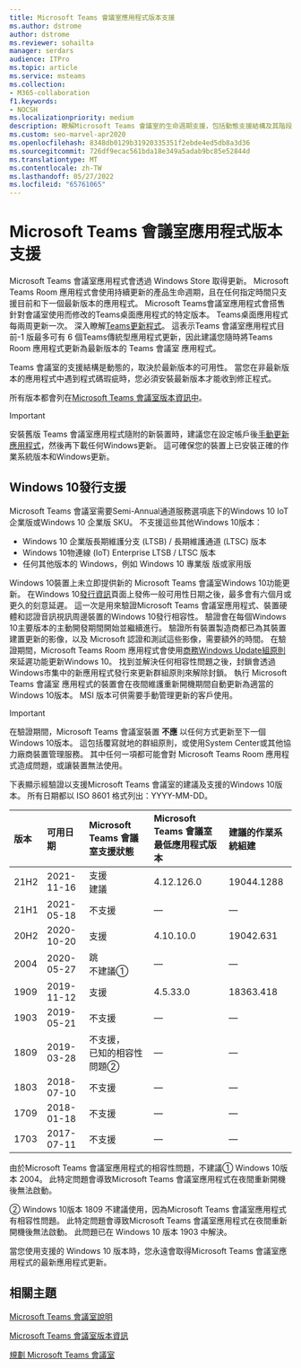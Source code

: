 ```yaml
---
title: Microsoft Teams 會議室應用程式版本支援
ms.author: dstrome
author: dstrome
ms.reviewer: sohailta
manager: serdars
audience: ITPro
ms.topic: article
ms.service: msteams
ms.collection:
- M365-collaboration
f1.keywords:
- NOCSH
ms.localizationpriority: medium
description: 瞭解Microsoft Teams 會議室的生命週期支援，包括動態支援結構及其階段。
ms.custom: seo-marvel-apr2020
ms.openlocfilehash: 8348db0129b31920335351f2ebde4ed5db8a3d36
ms.sourcegitcommit: 726df9ecac561bda18e349a5adab9bc85e52844d
ms.translationtype: MT
ms.contentlocale: zh-TW
ms.lasthandoff: 05/27/2022
ms.locfileid: "65761065"
---
```

# <a name="microsoft-teams-rooms-app-version-support"></a>Microsoft Teams 會議室應用程式版本支援
 
Microsoft Teams 會議室應用程式會透過 Windows Store 取得更新。 Microsoft Teams Room 應用程式會使用持續更新的產品生命週期，且在任何指定時間只支援目前和下一個最新版本的應用程式。 Microsoft Teams會議室應用程式會搭售針對會議室使用而修改的Teams桌面應用程式的特定版本。 Teams桌面應用程式每兩周更新一次。 深入瞭解[Teams更新程式](../teams-client-update.md)。 這表示Teams 會議室應用程式目前-1 版最多可有 6 個Teams傳統型應用程式更新，因此建議您隨時將Teams Room 應用程式更新為最新版本的 Teams 會議室 應用程式。 

Teams 會議室的支援結構是動態的，取決於最新版本的可用性。 當您在非最新版本的應用程式中遇到程式碼瑕疵時，您必須安裝最新版本才能收到修正程式。

所有版本都會列在[Microsoft Teams 會議室版本資訊中](rooms-release-note.md)。

> [!IMPORTANT]
> 安裝舊版 Teams 會議室應用程式隨附的新裝置時，建議您在設定帳戶後[手動更新應用程式](manual-update.md)，然後再下載任何Windows更新。 這可確保您的裝置上已安裝正確的作業系統版本和Windows更新。  

## <a name="windows-10-release-support"></a>Windows 10發行支援

Microsoft Teams 會議室需要Semi-Annual通道服務選項底下的Windows 10 IoT 企業版或Windows 10 企業版 SKU。 不支援這些其他Windows 10版本：

- Windows 10 企業版長期維護分支 (LTSB) / 長期維護通道 (LTSC) 版本
- Windows 10物連線 (IoT) Enterprise LTSB / LTSC 版本
- 任何其他版本的 Windows，例如 Windows 10 專業版 版或家用版

Windows 10裝置上未立即提供新的 Microsoft Teams 會議室Windows 10功能更新。 在Windows 10[發行資訊](/windows/release-information/)頁面上發佈一般可用性日期之後，最多會有六個月或更久的刻意延遲。 這一次是用來驗證Microsoft Teams 會議室應用程式、裝置硬體和認證音訊視訊周邊裝置的Windows 10發行相容性。 驗證會在每個Windows 10主要版本的主動開發期間開始並繼續進行。 驗證所有裝置製造商都已為其裝置建置更新的影像，以及 Microsoft 認證和測試這些影像，需要額外的時間。 在驗證期間，Microsoft Teams Room 應用程式會使用[商務Windows Update組原則](/windows/deployment/update/waas-manage-updates-wufb)來延遲功能更新Windows 10。 找到並解決任何相容性問題之後，封鎖會透過Windows市集中的新應用程式發行來更新群組原則來解除封鎖。 執行 Microsoft Teams 會議室 應用程式的裝置會在夜間維護重新開機期間自動更新為適當的Windows 10版本。 MSI 版本可供需要手動管理更新的客戶使用。  

> [!IMPORTANT]
> 在驗證期間，Microsoft Teams 會議室裝置 **不應** 以任何方式更新至下一個Windows 10版本。 這包括覆寫就地的群組原則，或使用System Center或其他協力廠商裝置管理服務。 其中任何一項都可能會對 Microsoft Teams Room 應用程式造成問題，或讓裝置無法使用。  

下表顯示經驗證以支援Microsoft Teams 會議室的建議及支援的Windows 10版本。 所有日期都以 ISO 8601 格式列出：YYYY-MM-DD。

| 版本 | 可用日期 | Microsoft Teams 會議室支援狀態                    | Microsoft Teams 會議室最低應用程式版本 | 建議的作業系統組建 |
|:--------|:------------------|:--------------------------------------------------------|:--------------------------------------------------|:---------------------|
| 21H2    | 2021-11-16        | 支援<br>建議                               | 4.12.126.0                                        | 19044.1288           |
| 21H1    | 2021-05-18        | 不支援                                           | &#x2014;                                          | &#x2014;             |
| 20H2    | 2020-10-20        | 支援                                               | 4.10.10.0                                         | 19042.631            |
| 2004    | 2020-05-27        | 跳 <br/> 不建議&#x2780;                 | &#x2014;                                          | &#x2014;             |
| 1909    | 2019-11-12        | 支援                                               | 4.5.33.0                                          | 18363.418            |
| 1903    | 2019-05-21        | 不支援                                           | &#x2014;                                          | &#x2014;             |
| 1809    | 2019-03-28        | 不支援， <br/>已知的相容性問題&#x2781; | &#x2014;                                          | &#x2014;             |
| 1803    | 2018-07-10        | 不支援                                           | &#x2014;                                          | &#x2014;             |
| 1709    | 2018-01-18        | 不支援                                           | &#x2014;                                          | &#x2014;             |
| 1703    | 2017-07-11        | 不支援                                           | &#x2014;                                          | &#x2014;             |

由於Microsoft Teams 會議室應用程式的相容性問題，不建議&#x2780; Windows 10版本 2004。 此特定問題會導致Microsoft Teams 會議室應用程式在夜間重新開機後無法啟動。 

&#x2781; Windows 10版本 1809 不建議使用，因為Microsoft Teams 會議室應用程式有相容性問題。 此特定問題會導致Microsoft Teams 會議室應用程式在夜間重新開機後無法啟動。 此問題已在 Windows 10 版本 1903 中解決。  

當您使用支援的 Windows 10 版本時，您永遠會取得Microsoft Teams 會議室應用程式的最新應用程式更新。  


## <a name="related-topics"></a>相關主題

[Microsoft Teams 會議室說明](https://support.office.com/article/Skype-Room-Systems-version-2-help-e667f40e-5aab-40c1-bd68-611fe0002ba2)

[Microsoft Teams 會議室版本資訊](rooms-release-note.md)

[規劃 Microsoft Teams 會議室](rooms-plan.md)
